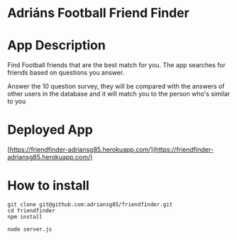 # Adriáns Football Friend Finder

# App Description

Find Football friends that are the best match for you. The app searches for friends based on questions you answer.

Answer the 10 question survey, they will be compared with the answers of other users in the database and it will match you to the person who's similar to you

# Deployed App

[https://friendfinder-adriansg85.herokuapp.com/](https://friendfinder-adriansg85.herokuapp.com/)

# How to install

```console
git clone git@github.com:adriansg85/friendfinder.git
cd friendfinder
npm install

node server.js
```
